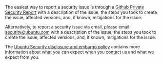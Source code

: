 The easiest way to report a security issue is through a [Github Private Security Report](https://github.com/canonical/grafana-agent-operator/security/advisories/new)
with a description of the issue, the steps you took to create the issue, affected versions, and, if known, mitigations for the issue.

Alternatively, to report a security issue via email, please email [security@ubuntu.com](mailto:security@ubuntu.com) with a description of the issue,
the steps you took to create the issue, affected versions, and, if known, mitigations for the issue.

The [Ubuntu Security disclosure and embargo policy](https://ubuntu.com/security/disclosure-policy) contains more information about what you can expect
when you contact us and what we expect from you. 
